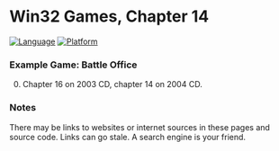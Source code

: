 # Win32 Games, Chapter 14
[![Language](https://img.shields.io/badge/Language%20-C++-blue.svg)](https://github.com/GeorgePimpleton/Win32-games/)
[![Platform](https://img.shields.io/badge/Platform%20-Win32-blue.svg)](https://github.com/GeorgePimpleton/Win32-games/)
### Example Game: Battle Office

0. Chapter 16 on 2003 CD, chapter 14 on 2004 CD.

### Notes
There may be links to websites or internet sources in these pages and source code. Links can go stale. A search engine is your friend.
